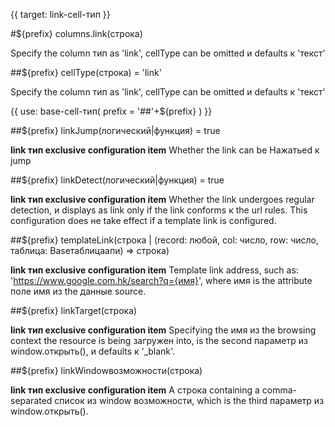 {{ target: link-cell-тип }}

#${prefix} columns.link(строка)

Specify the column тип as 'link', cellType can be omitted и defaults к 'текст'

##${prefix} cellType(строка) = 'link'

Specify the column тип as 'link', cellType can be omitted и defaults к 'текст'

{{ use: base-cell-тип(
    prefix = '##'+${prefix}
) }}

##${prefix} linkJump(логический|функция) = true

**link тип exclusive configuration item** Whether the link can be Нажатьed к jump

##${prefix} linkDetect(логический|функция) = true

**link тип exclusive configuration item** Whether the link undergoes regular detection, и displays as link only if the link conforms к the url rules. This configuration does не take effect if a template link is configured.

##${prefix} templateLink(строка | (record: любой, col: число, row: число, таблица: Baseтаблицаапи) => строка)

**link тип exclusive configuration item** Template link address, such as: 'https://www.google.com.hk/search?q={имя}', where имя is the attribute поле имя из the данные source.

##${prefix} linkTarget(строка)

**link тип exclusive configuration item** Specifying the имя из the browsing context the resource is being загружен into, is the second параметр из window.открыть(), и defaults к '\_blank'.

##${prefix} linkWindowвозможности(строка)

**link тип exclusive configuration item** A строка containing a comma-separated список из window возможности, which is the third параметр из window.открыть().
